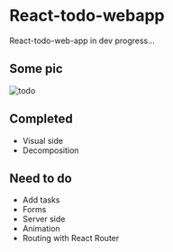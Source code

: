 # React-todo-webapp
React-todo-web-app in dev progress...

Some pic
------
![todo](https://cloud.githubusercontent.com/assets/23314692/24072811/6b3f3c16-0bf5-11e7-9597-443c8f18155e.jpg)

## Completed
- Visual side
- Decomposition

## Need to do
- Add tasks
- Forms
- Server side
- Animation
- Routing with React Router
